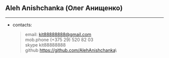   Aleh Anishchanka (Олег Анищенко)
  -
  
***
* contacts:

    >email:                <kit88888888@gmail.com>\
    >mob.phone             (+375 29) 520 82 03\
    > skype                 kit88888888\
    > github                <https://github.com/AlehAnishchanka>\
